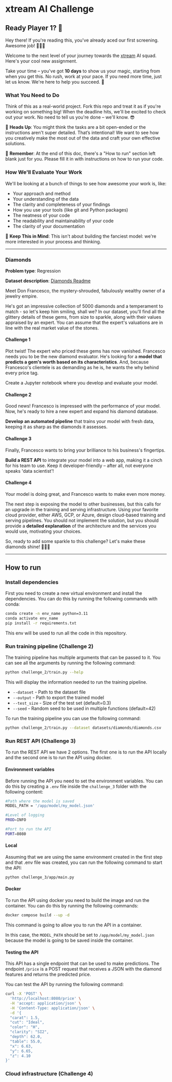 # xtream AI Challenge

## Ready Player 1? 🚀

Hey there! If you're reading this, you've already aced our first screening. Awesome job! 👏👏👏

Welcome to the next level of your journey towards the [xtream](https://xtreamers.io) AI squad. Here's your cool new assignment.

Take your time – you've got **10 days** to show us your magic, starting from when you get this. No rush, work at your pace. If you need more time, just let us know. We're here to help you succeed. 🤝

### What You Need to Do

Think of this as a real-world project. Fork this repo and treat it as if you're working on something big! When the deadline hits, we'll be excited to check out your work. No need to tell us you're done – we'll know. 😎

🚨 **Heads Up**: You might think the tasks are a bit open-ended or the instructions aren't super detailed. That’s intentional! We want to see how you creatively make the most out of the data and craft your own effective solutions.

🚨 **Remember**: At the end of this doc, there's a "How to run" section left blank just for you. Please fill it in with instructions on how to run your code.

### How We'll Evaluate Your Work

We'll be looking at a bunch of things to see how awesome your work is, like:

* Your approach and method
* Your understanding of the data
* The clarity and completeness of your findings
* How you use your tools (like git and Python packages)
* The neatness of your code
* The readability and maintainability of your code
* The clarity of your documentation

🚨 **Keep This in Mind**: This isn't about building the fanciest model: we're more interested in your process and thinking.

---

### Diamonds

**Problem type**: Regression

**Dataset description**: [Diamonds Readme](./datasets/diamonds/README.md)

Meet Don Francesco, the mystery-shrouded, fabulously wealthy owner of a jewelry empire. 

He's got an impressive collection of 5000 diamonds and a temperament to match - so let's keep him smiling, shall we? 
In our dataset, you'll find all the glittery details of these gems, from size to sparkle, along with their values 
appraised by an expert. You can assume that the expert's valuations are in line with the real market value of the stones.

#### Challenge 1

Plot twist! The expert who priced these gems has now vanished. 
Francesco needs you to be the new diamond evaluator. 
He's looking for a **model that predicts a gem's worth based on its characteristics**. 
And, because Francesco's clientele is as demanding as he is, he wants the why behind every price tag. 

Create a Jupyter notebook where you develop and evaluate your model.

#### Challenge 2

Good news! Francesco is impressed with the performance of your model. 
Now, he's ready to hire a new expert and expand his diamond database. 

**Develop an automated pipeline** that trains your model with fresh data, 
keeping it as sharp as the diamonds it assesses.

#### Challenge 3

Finally, Francesco wants to bring your brilliance to his business's fingertips. 

**Build a REST API** to integrate your model into a web app, 
making it a cinch for his team to use. 
Keep it developer-friendly – after all, not everyone speaks 'data scientist'!

#### Challenge 4

Your model is doing great, and Francesco wants to make even more money.

The next step is exposing the model to other businesses, but this calls for an upgrade in the training and serving infrastructure.
Using your favorite cloud provider, either AWS, GCP, or Azure, design cloud-based training and serving pipelines.
You should not implement the solution, but you should provide a **detailed explanation** of the architecture and the services you would use, motivating your choices.

So, ready to add some sparkle to this challenge? Let's make these diamonds shine! 🌟💎✨

---

## How to run

### Install dependencies
First you need to create a new virtual environment and install the dependencies. You can do this by running the following commands with conda:

```bash
conda create -n env_name python=3.11
conda activate env_name
pip install -r requirements.txt
```

This env will be used to run all the code in this repository.

### Run training pipeline (Challenge 2)

The training pipeline has multiple arguments that can be passed to it. You can see all the arguments by running the following command:

```bash
python challenge_2/train.py --help
```

This will display the information needed to run the training pipeline. 

* `--dataset` - Path to the dataset file 
* `--output` - Path to export the trained model
* `--test_size` - Size of the test set (default=0.3)
* `--seed` - Random seed to be used in multiple functions (default=42)

To run the training pipeline you can use the following command:

```bash
python challenge_2/train.py --dataset datasets/diamonds/diamonds.csv
```

### Run REST API (Challenge 3)

To run the REST API we have 2 options. The first one is to run the API locally and the second one is to run the API using docker.

#### Environment variables
Before running the API you need to set the environment variables. You can do this by creating a `.env` file inside the `challenge_3` folder with the following content:

```bash
#Path where the model is saved
MODEL_PATH = '/app/model/my_model.json'

#Level of logging
PROD=INFO

#Port to run the API
PORT=8080
```

#### Local
Assuming that we are using the same environment created in the first step and that .env file was created, you can run the following command to start the API:

```bash
python challenge_3/app/main.py
```

#### Docker
To run the API using docker you need to build the image and run the container. You can do this by running the following commands:

```bash
docker compose build --up -d
```

This command is going to allow you to run the API in a container.

In this case, the `MODEL_PATH` should be set to `/app/model/my_model.json` because the model is going to be saved inside the container.


#### Testing the API

This API has a single endpoint that can be used to make predictions. The endpoint `/price` is a POST request that receives a JSON with the diamond features and returns the predicted price.

You can test the API by running the following command:

```bash
curl -X 'POST' \
  'http://localhost:8080/price' \
  -H 'accept: application/json' \
  -H 'Content-Type: application/json' \
  -d '{
  "carat": 1.5,
  "cut": "Ideal",
  "color": "H",
  "clarity": "SI2",
  "depth": 62.0,
  "table": 55.0,
  "x": 6.63,
  "y": 6.65,
  "z": 4.10
}'
```

### Cloud infrastructure (Challenge 4)

